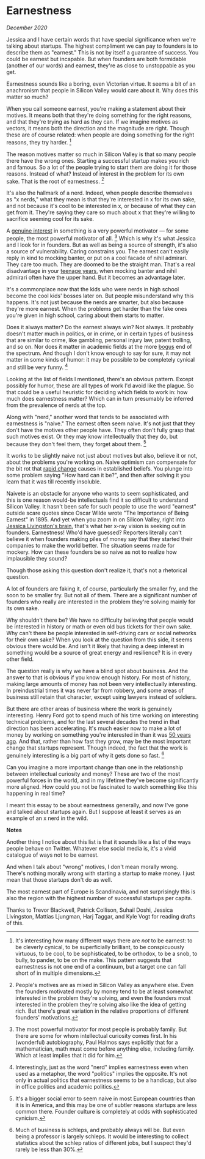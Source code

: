 # Earnestness

_December 2020_

Jessica and I have certain words that have special significance when we're talking about startups. The highest compliment we can pay to founders is to describe them as "earnest." This is not by itself a guarantee of success. You could be earnest but incapable. But when founders are both formidable (another of our words) and earnest, they're as close to unstoppable as you get.

Earnestness sounds like a boring, even Victorian virtue. It seems a bit of an anachronism that people in Silicon Valley would care about it. Why does this matter so much?

When you call someone earnest, you're making a statement about their motives. It means both that they're doing something for the right reasons, and that they're trying as hard as they can. If we imagine motives as vectors, it means both the direction and the magnitude are right. Though these are of course related: when people are doing something for the right reasons, they try harder. [^1]

The reason motives matter so much in Silicon Valley is that so many people there have the wrong ones. Starting a successful startup makes you rich and famous. So a lot of the people trying to start them are doing it for those reasons. Instead of what? Instead of interest in the problem for its own sake. That is the root of earnestness. [^2]

It's also the hallmark of a nerd. Indeed, when people describe themselves as "x nerds," what they mean is that they're interested in x for its own sake, and not because it's cool to be interested in x, or because of what they can get from it. They're saying they care so much about x that they're willing to sacrifice seeming cool for its sake.

A [genuine interest](http://paulgraham.com/genius.html) in something is a very powerful motivator — for some people, the most powerful motivator of all. [^3] Which is why it's what Jessica and I look for in founders. But as well as being a source of strength, it's also a source of vulnerability. Caring constrains you. The earnest can't easily reply in kind to mocking banter, or put on a cool facade of nihil admirari. They care too much. They are doomed to be the straight man. That's a real disadvantage in your [teenage years](http://paulgraham.com/nerds.html), when mocking banter and nihil admirari often have the upper hand. But it becomes an advantage later.

It's a commonplace now that the kids who were nerds in high school become the cool kids' bosses later on. But people misunderstand why this happens. It's not just because the nerds are smarter, but also because they're more earnest. When the problems get harder than the fake ones you're given in high school, caring about them starts to matter.

Does it always matter? Do the earnest always win? Not always. It probably doesn't matter much in politics, or in crime, or in certain types of business that are similar to crime, like gambling, personal injury law, patent trolling, and so on. Nor does it matter in academic fields at the more [bogus](https://scholar.google.com/scholar?hl=en&as_sdt=0%2C5&q=hermeneutic+dialectics+hegemonic+phenomenology+intersectionality) end of the spectrum. And though I don't know enough to say for sure, it may not matter in some kinds of humor: it may be possible to be completely cynical and still be very funny. [^4]

Looking at the list of fields I mentioned, there's an obvious pattern. Except possibly for humor, these are all types of work I'd avoid like the plague. So that could be a useful heuristic for deciding which fields to work in: how much does earnestness matter? Which can in turn presumably be inferred from the prevalence of nerds at the top.

Along with "nerd," another word that tends to be associated with earnestness is "naive." The earnest often seem naive. It's not just that they don't have the motives other people have. They often don't fully grasp that such motives exist. Or they may know intellectually that they do, but because they don't feel them, they forget about them. [^5]

It works to be slightly naive not just about motives but also, believe it or not, about the problems you're working on. Naive optimism can compensate for the bit rot that [rapid change](http://paulgraham.com/ecw.html) causes in established beliefs. You plunge into some problem saying "How hard can it be?", and then after solving it you learn that it was till recently insoluble.

Naivete is an obstacle for anyone who wants to seem sophisticated, and this is one reason would-be intellectuals find it so difficult to understand Silicon Valley. It hasn't been safe for such people to use the word "earnest" outside scare quotes since Oscar Wilde wrote "The Importance of Being Earnest" in 1895. And yet when you zoom in on Silicon Valley, right into [Jessica Livingston's brain](http://paulgraham.com/jessica.html), that's what her x-ray vision is seeking out in founders. Earnestness! Who'd have guessed? Reporters literally can't believe it when founders making piles of money say that they started their companies to make the world better. The situation seems made for mockery. How can these founders be so naive as not to realize how implausible they sound?

Though those asking this question don't realize it, that's not a rhetorical question.

A lot of founders are faking it, of course, particularly the smaller fry, and the soon to be smaller fry. But not all of them. There are a significant number of founders who really are interested in the problem they're solving mainly for its own sake.

Why shouldn't there be? We have no difficulty believing that people would be interested in history or math or even old bus tickets for their own sake. Why can't there be people interested in self-driving cars or social networks for their own sake? When you look at the question from this side, it seems obvious there would be. And isn't it likely that having a deep interest in something would be a source of great energy and resilience? It is in every other field.

The question really is why we have a blind spot about business. And the answer to that is obvious if you know enough history. For most of history, making large amounts of money has not been very intellectually interesting. In preindustrial times it was never far from robbery, and some areas of business still retain that character, except using lawyers instead of soldiers.

But there are other areas of business where the work is genuinely interesting. Henry Ford got to spend much of his time working on interesting technical problems, and for the last several decades the trend in that direction has been accelerating. It's much easier now to make a lot of money by working on something you're interested in than it was [50 years ago](http://paulgraham.com/re.html). And that, rather than how fast they grow, may be the most important change that startups represent. Though indeed, the fact that the work is genuinely interesting is a big part of why it gets done so fast. [^6]

Can you imagine a more important change than one in the relationship between intellectual curiosity and money? These are two of the most powerful forces in the world, and in my lifetime they've become significantly more aligned. How could you not be fascinated to watch something like this happening in real time?

I meant this essay to be about earnestness generally, and now I've gone and talked about startups again. But I suppose at least it serves as an example of an x nerd in the wild.

**Notes**

[^1]: It's interesting how many different ways there are _not_ to be earnest: to be cleverly cynical, to be superficially brilliant, to be conspicuously virtuous, to be cool, to be sophisticated, to be orthodox, to be a snob, to bully, to pander, to be on the make. This pattern suggests that earnestness is not one end of a continuum, but a target one can fall short of in multiple dimensions.

Another thing I notice about this list is that it sounds like a list of the ways people behave on Twitter. Whatever else social media is, it's a vivid catalogue of ways not to be earnest.

[^2]: People's motives are as mixed in Silicon Valley as anywhere else. Even the founders motivated mostly by money tend to be at least somewhat interested in the problem they're solving, and even the founders most interested in the problem they're solving also like the idea of getting rich. But there's great variation in the relative proportions of different founders' motivations.

And when I talk about "wrong" motives, I don't mean morally wrong. There's nothing morally wrong with starting a startup to make money. I just mean that those startups don't do as well.

[^3]: The most powerful motivator for most people is probably family. But there are some for whom intellectual curiosity comes first. In his (wonderful) autobiography, Paul Halmos says explicitly that for a mathematician, math must come before anything else, including family. Which at least implies that it did for him.

[^4]: Interestingly, just as the word "nerd" implies earnestness even when used as a metaphor, the word "politics" implies the opposite. It's not only in actual politics that earnestness seems to be a handicap, but also in office politics and academic politics.

[^5]: It's a bigger social error to seem naive in most European countries than it is in America, and this may be one of subtler reasons startups are less common there. Founder culture is completely at odds with sophisticated cynicism.

The most earnest part of Europe is Scandinavia, and not surprisingly this is also the region with the highest number of successful startups per capita.

[^6]: Much of business is schleps, and probably always will be. But even being a professor is largely schleps. It would be interesting to collect statistics about the schlep ratios of different jobs, but I suspect they'd rarely be less than 30%.

Thanks to Trevor Blackwell, Patrick Collison, Suhail Doshi, Jessica Livingston, Mattias Ljungman, Harj Taggar, and Kyle Vogt for reading drafts of this.